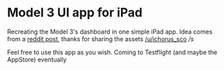 Model 3 UI app for iPad
===================


Recreating the Model 3's dashboard in one simple iPad app. Idea comes from a [reddit post](https://www.reddit.com/r/teslamotors/comments/6r3z8q/tesla_model_3_interactive_ui/), thanks for sharing the assets [/u/ichorus_sco](https://www.reddit.com/user/ichorus_sco) */s*

Feel free to use this app as you wish. Coming to Testflight (and maybe the AppStore) eventually
